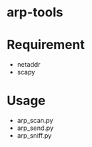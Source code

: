arp-tools
=================

# Requirement
+ netaddr
+ scapy


# Usage
+ arp_scan.py
+ arp_send.py
+ arp_sniff.py
